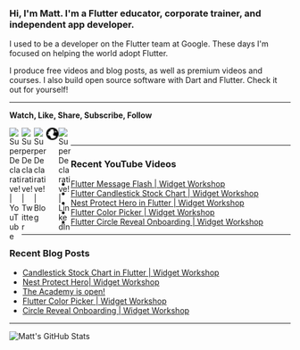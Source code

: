 ### Hi, I'm Matt. I'm a Flutter educator, corporate trainer, and independent app developer.

I used to be a developer on the Flutter team at Google. These days I'm focused on helping the world adopt Flutter.

I produce free videos and blog posts, as well as premium videos and courses. I also build open source software with Dart and Flutter. Check it out for yourself!

---

**Watch, Like, Share, Subscribe, Follow**

[<img align="left" alt="Super Declarative! | YouTube" width="22px" src="https://cdn.jsdelivr.net/npm/simple-icons@v3/icons/youtube.svg" />][youtube]
[<img align="left" alt="Super Declarative! | Twitter" width="22px" src="https://cdn.jsdelivr.net/npm/simple-icons@v3/icons/twitter.svg" />][twitter]
[<img align="left" alt="Super Declarative! | Blog" width="22px" src="https://cdn.jsdelivr.net/npm/simple-icons@v3/icons/medium.svg" />][blog]
[<img align="left" alt="Super Declarative! | Website" width="22px" src="https://raw.githubusercontent.com/iconic/open-iconic/master/svg/globe.svg" />][website]
[<img align="left" alt="Super Declarative! | LinkedIn" width="22px" src="https://cdn.jsdelivr.net/npm/simple-icons@v3/icons/linkedin.svg" />][linkedin]
<br>

---

### Recent YouTube Videos
<!-- YOUTUBE:START -->
- [Flutter Message Flash | Widget Workshop](https://www.youtube.com/watch?v=YbXgukQOJeo)
- [Flutter Candlestick Stock Chart | Widget Workshop](https://www.youtube.com/watch?v=dOwVPZSJQuo)
- [Nest Protect Hero in Flutter | Widget Workshop](https://www.youtube.com/watch?v=X8Zx9E3IR8A)
- [Flutter Color Picker | Widget Workshop](https://www.youtube.com/watch?v=FCoZrH70nwE)
- [Flutter Circle Reveal Onboarding | Widget Workshop](https://www.youtube.com/watch?v=QMqKAEjwEJc)
<!-- YOUTUBE:END -->

---

### Recent Blog Posts
<!-- BLOG-POST-LIST:START -->
- [Candlestick Stock Chart in Flutter | Widget Workshop](https://medium.com/super-declarative/candlestick-stock-chart-in-flutter-widget-workshop-268863ee3797?source=rss----87da985e7675---4)
- [Nest Protect Hero| Widget Workshop](https://medium.com/super-declarative/nest-protect-hero-widget-workshop-2d85cfe17716?source=rss----87da985e7675---4)
- [The Academy is open!](https://medium.com/super-declarative/the-academy-is-open-1c4881680001?source=rss----87da985e7675---4)
- [Flutter Color Picker | Widget Workshop](https://medium.com/super-declarative/flutter-color-picker-widget-workshop-a6de6f9cb477?source=rss----87da985e7675---4)
- [Circle Reveal Onboarding | Widget Workshop](https://medium.com/super-declarative/circle-reveal-onboarding-widget-workshop-db5675b8f48a?source=rss----87da985e7675---4)
<!-- BLOG-POST-LIST:END -->

---

<img align="left" alt="Matt's GitHub Stats" src="https://github-readme-stats.vercel.app/api?username=matthew-carroll&show_icons=true&hide_border=true">

[website]: https://superdeclarative.com
[youtube]: https://youtube.com/superdeclarative
[twitter]: https://twitter.com/suprdeclarative
[blog]: http://blog.superdeclarative.com
[linkedin]: https://www.linkedin.com/company/37550132